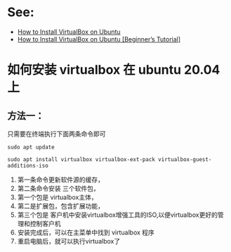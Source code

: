 # See:
- [How to Install VirtualBox on Ubuntu](https://phoenixnap.com/kb/install-virtualbox-on-ubuntu)
- [How to Install VirtualBox on Ubuntu [Beginner’s Tutorial]](https://itsfoss.com/install-virtualbox-ubuntu/)

# 如何安装 virtualbox 在 ubuntu 20.04 上

## 方法一：
只需要在终端执行下面两条命令即可

``` 
sudo apt update 
```

``` 
sudo apt install virtualbox virtualbox-ext-pack virtualbox-guest-additions-iso 
```

1. 第一条命令更新软件源的缓存，
2. 第二条命令安装 三个软件包，
3. 第一个包是 virtualbox主体，
4. 第二是扩展包，包含扩展功能，
5. 第三个包是 客户机中安装virtualbox增强工具的ISO,以便virtualbox更好的管理和控制客户机
6. 安装完成后，可以在主菜单中找到 virtualbox 程序
7. 重启电脑后，就可以执行virtualbox了

